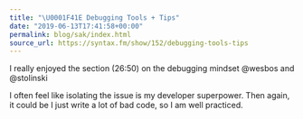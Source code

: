 ```yaml
---
title: "\U0001F41E Debugging Tools + Tips"
date: "2019-06-13T17:41:58+00:00"
permalink: blog/sak/index.html
source_url: https://syntax.fm/show/152/debugging-tools-tips
---
```


I really enjoyed the section (26:50) on the debugging mindset @wesbos and @stolinski

I often feel like isolating the issue is my developer superpower. Then again, it could be I just write a lot of bad code, so I am well practiced.

